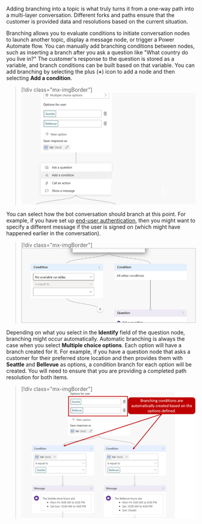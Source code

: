 Adding branching into a topic is what truly turns it from a one-way path into a multi-layer conversation. Different forks and paths ensure that the customer is provided data and resolutions based on the current situation.

Branching allows you to evaluate conditions to initiate conversation nodes to launch another topic, display a message node, or trigger a Power Automate flow. You can manually add branching conditions between nodes, such as inserting a branch after you ask a question like "What country do you live in?" The customer's response to the question is stored as a variable, and branch conditions can be built based on that variable. You can add branching by selecting the plus (**+**) icon to add a node and then selecting **Add a condition**.

> [!div class="mx-imgBorder"]
> [![Add a condition, either for a branch based on a condition or for all other conditions.](../media/3-1.png)](../media/3-1.png#lightbox)

You can select how the bot conversation should branch at this point. For example, if you have set up [end-user authentication](/power-virtual-agents/advanced-end-user-authentication/?azure-portal=true), then you might want to specify a different message if the user is signed on (which might have happened earlier in the conversation).

> [!div class="mx-imgBorder"]
> [![Screenshot of the variable to choose for a branch.](../media/3-1-1.png)](../media/3-1-1.png#lightbox)

Depending on what you select in the **Identify** field of the question node, branching might occur automatically. Automatic branching is always the case when you select **Multiple choice options**. Each option will have a branch created for it. For example, if you have a question node that asks a customer for their preferred store location and then provides them with **Seattle** and **Bellevue** as options, a condition branch for each option will be created. You will need to ensure that you are providing a completed path resolution for both items.

> [!div class="mx-imgBorder"]
> [![Branching conditions are automatically created based on the options defined.](../media/3-2.png)](../media/3-2.png#lightbox)
